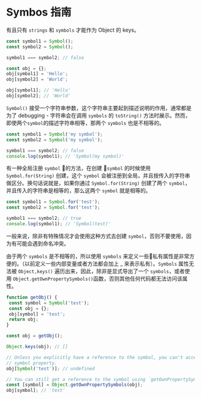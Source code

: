 # Symbos 指南

有且只有 `strings` 和 `symbols` 才能作为 Object 的 keys。 

``` js
const symbol1 = Symbol();
const symbol2 = Symbol();

symbol1 === symbol2; // false

const obj = {};
obj[symbol1] = 'Hello';
obj[symbol2] = 'World';

obj[symbol1]; // 'Hello'
obj[symbol2]; // 'World'
```

`Symbol()` 接受一个字符串参数，这个字符串主要起到描述说明的作用，通常都是为了 debugging - 字符串会在调用 `symbols` 的 `toString()` 方法时展示。然而，即使两个`symbol`的描述字符串相等，那两个 `symbols` 也是不相等的。

``` js
const symbol1 = Symbol('my symbol');
const symbol2 = Symbol('my symbol');

symbol1 === symbol2; // false
console.log(symbol1); // 'Symbol(my symbol)'
```

有一种全局注册 `symbol` 的方法，在创建 `symbol` 的时候使用 `Symbol.for(String)` 创建，这个 `symbol` 会被注册到全局，并且按传入的字符串做区分。换句话说就是，如果你通过 `Symbol.for(String)` 创建了两个 `symbol`，并且传入的字符串是相等的，那么这两个 `symbol` 就是相等的。

 ``` js
const symbol1 = Symbol.for('test');
const symbol2 = Symbol.for('test');

symbol1 === symbol2; // true
console.log(symbol1); // 'Symbol(test)'
 ```

一般来说，除非有特殊情况才会使用这种方式去创建 `symbol`，否则不要使用，因为有可能会遇到命名冲突。 



由于两个 `symbols` 是不相等的，所以使用 `symbols` 来定义一些私有属性是非常方便的。（以前定义一些内部变量或者方法都会加上 _ 来表示私有）。`Symbols` 属性无法被  `Object,keys()` 遍历出来，因此，除非是显式导出了一个 `symbols`，或者使用 `Object.getOwnPropertySymbols()`函数，否则其他任何代码都无法访问该属性。

 ``` js
function getObj() {
  const symbol = Symbol('test');
  const obj = {};
  obj[symbol] = 'test';
  return obj;
}

const obj = getObj();

Object.keys(obj); // []

// Unless you explicitly have a reference to the symbol, you can't access the
// symbol property.
obj[Symbol('test')]; // undefined

// You can still get a reference to the symbol using `getOwnPropertySymbols()`
const [symbol] = Object.getOwnPropertySymbols(obj);
obj[symbol]; // 'test'
 ```



 

 

 